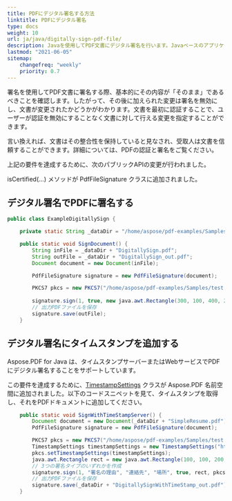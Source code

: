 ```yaml
---
title: PDFにデジタル署名する方法
linktitle: PDFにデジタル署名
type: docs
weight: 10
url: ja/java/digitally-sign-pdf-file/
description: Javaを使用してPDF文書にデジタル署名を行います。JavaベースのアプリケーションでPDFライブラリを使用して、デジタル署名されたPDFを検証または確認します。PKCS1証明書を使用してPDFファイルを認証できます。
lastmod: "2021-06-05"
sitemap:
    changefreq: "weekly"
    priority: 0.7
---
```


署名を使用してPDF文書に署名する際、基本的にその内容が「そのまま」であるべきことを確認します。したがって、その後に加えられた変更は署名を無効にし、文書が変更されたかどうかがわかります。文書を最初に認証することで、ユーザーが認証を無効にすることなく文書に対して行える変更を指定することができます。

言い換えれば、文書はその整合性を保持していると見なされ、受取人は文書を信頼することができます。詳細については、PDFの認証と署名をご覧ください。

上記の要件を達成するために、次のパブリックAPIの変更が行われました。

isCertified(…) メソッドが PdfFileSignature クラスに追加されました。

## デジタル署名でPDFに署名する

```java
public class ExampleDigitallySign {

    private static String _dataDir = "/home/aspose/pdf-examples/Samples/Secure-Sign/";

    public static void SignDocument() {
        String inFile = _dataDir + "DigitallySign.pdf";
        String outFile = _dataDir + "DigitallySign_out.pdf";
        Document document = new Document(inFile);

        PdfFileSignature signature = new PdfFileSignature(document);

        PKCS7 pkcs = new PKCS7("/home/aspose/pdf-examples/Samples/test.pfx", "Pa$$w0rd2020"); // PKCS7/PKCS7Detached
                                                                                              // オブジェクトを使用
        signature.sign(1, true, new java.awt.Rectangle(300, 100, 400, 200), pkcs);
        // 出力PDFファイルを保存
        signature.save(outFile);
    }
```

## デジタル署名にタイムスタンプを追加する

Aspose.PDF for Java は、タイムスタンプサーバーまたはWebサービスでPDFにデジタル署名することをサポートしています。

この要件を達成するために、[TimestampSettings](https://reference.aspose.com/pdf/java/com.aspose.pdf/TimestampSettings) クラスが Aspose.PDF 名前空間に追加されました。以下のコードスニペットを見て、タイムスタンプを取得し、それをPDFドキュメントに追加してください。

```java
    public static void SignWithTimeStampServer() {
        Document document = new Document(_dataDir + "SimpleResume.pdf");
        PdfFileSignature signature = new PdfFileSignature(document);

        PKCS7 pkcs = new PKCS7("/home/aspose/pdf-examples/Samples/test.pfx", "Start2020");
        TimestampSettings timestampSettings = new TimestampSettings("https://freetsa.org/tsr", ""); // ユーザー/パスワードは省略可能
        pkcs.setTimestampSettings(timestampSettings);
        java.awt.Rectangle rect = new java.awt.Rectangle(100, 100, 200, 100);
        // 3つの署名タイプのいずれかを作成
        signature.sign(1, "署名の理由", "連絡先", "場所", true, rect, pkcs);
        // 出力PDFファイルを保存
        signature.save(_dataDir + "DigitallySignWithTimeStamp_out.pdf");
    }
```